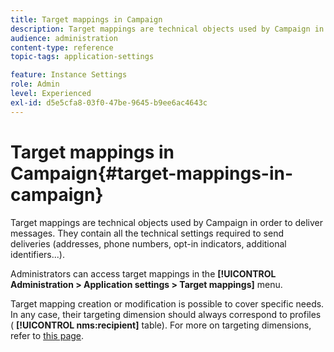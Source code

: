 ```yaml
---
title: Target mappings in Campaign
description: Target mappings are technical objects used by Campaign in order to deliver messages. They contain all the technical settings required to send deliveries.
audience: administration
content-type: reference
topic-tags: application-settings

feature: Instance Settings
role: Admin
level: Experienced
exl-id: d5e5cfa8-03f0-47be-9645-b9ee6ac4643c
---
```

# Target mappings in Campaign{#target-mappings-in-campaign}

Target mappings are technical objects used by Campaign in order to deliver messages. They contain all the technical settings required to send deliveries (addresses, phone numbers, opt-in indicators, additional identifiers...).

Administrators can access target mappings in the **[!UICONTROL Administration > Application settings > Target mappings]** menu.

Target mapping creation or modification is possible to cover specific needs. In any case, their targeting dimension should always correspond to profiles ( **[!UICONTROL nms:recipient]** table). For more on targeting dimensions, refer to [this page](../../automating/using/query.md#targeting-dimensions-and-resources).
